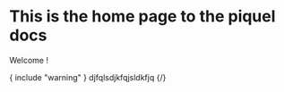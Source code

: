 # This is the home page to the piquel docs

Welcome !

{ include "warning" }
djfqlsdjkfqjsldkfjq
{/}
